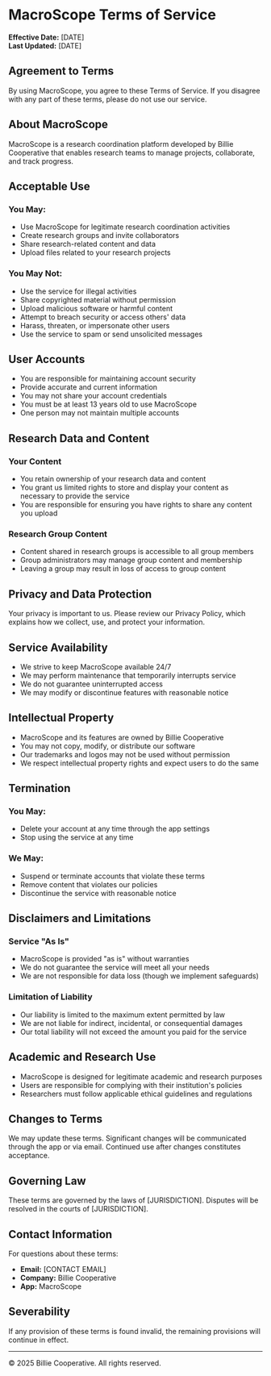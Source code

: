 # MacroScope Terms of Service

**Effective Date:** [DATE]  
**Last Updated:** [DATE]

## Agreement to Terms

By using MacroScope, you agree to these Terms of Service. If you disagree with any part of these terms, please do not use our service.

## About MacroScope

MacroScope is a research coordination platform developed by Billie Cooperative that enables research teams to manage projects, collaborate, and track progress.

## Acceptable Use

### You May:
- Use MacroScope for legitimate research coordination activities
- Create research groups and invite collaborators
- Share research-related content and data
- Upload files related to your research projects

### You May Not:
- Use the service for illegal activities
- Share copyrighted material without permission
- Upload malicious software or harmful content
- Attempt to breach security or access others' data
- Harass, threaten, or impersonate other users
- Use the service to spam or send unsolicited messages

## User Accounts

- You are responsible for maintaining account security
- Provide accurate and current information
- You may not share your account credentials
- You must be at least 13 years old to use MacroScope
- One person may not maintain multiple accounts

## Research Data and Content

### Your Content
- You retain ownership of your research data and content
- You grant us limited rights to store and display your content as necessary to provide the service
- You are responsible for ensuring you have rights to share any content you upload

### Research Group Content
- Content shared in research groups is accessible to all group members
- Group administrators may manage group content and membership
- Leaving a group may result in loss of access to group content

## Privacy and Data Protection

Your privacy is important to us. Please review our Privacy Policy, which explains how we collect, use, and protect your information.

## Service Availability

- We strive to keep MacroScope available 24/7
- We may perform maintenance that temporarily interrupts service
- We do not guarantee uninterrupted access
- We may modify or discontinue features with reasonable notice

## Intellectual Property

- MacroScope and its features are owned by Billie Cooperative
- You may not copy, modify, or distribute our software
- Our trademarks and logos may not be used without permission
- We respect intellectual property rights and expect users to do the same

## Termination

### You May:
- Delete your account at any time through the app settings
- Stop using the service at any time

### We May:
- Suspend or terminate accounts that violate these terms
- Remove content that violates our policies
- Discontinue the service with reasonable notice

## Disclaimers and Limitations

### Service "As Is"
- MacroScope is provided "as is" without warranties
- We do not guarantee the service will meet all your needs
- We are not responsible for data loss (though we implement safeguards)

### Limitation of Liability
- Our liability is limited to the maximum extent permitted by law
- We are not liable for indirect, incidental, or consequential damages
- Our total liability will not exceed the amount you paid for the service

## Academic and Research Use

- MacroScope is designed for legitimate academic and research purposes
- Users are responsible for complying with their institution's policies
- Researchers must follow applicable ethical guidelines and regulations

## Changes to Terms

We may update these terms. Significant changes will be communicated through the app or via email. Continued use after changes constitutes acceptance.

## Governing Law

These terms are governed by the laws of [JURISDICTION]. Disputes will be resolved in the courts of [JURISDICTION].

## Contact Information

For questions about these terms:
- **Email:** [CONTACT EMAIL]
- **Company:** Billie Cooperative
- **App:** MacroScope

## Severability

If any provision of these terms is found invalid, the remaining provisions will continue in effect.

---
© 2025 Billie Cooperative. All rights reserved.